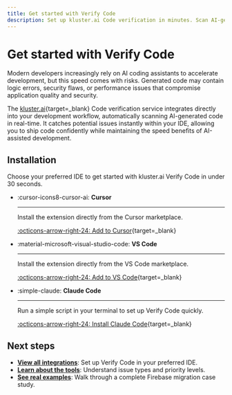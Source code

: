 ```yaml
---
title: Get started with Verify Code
description: Set up kluster.ai Code verification in minutes. Scan AI-generated code for errors, vulnerabilities, and performance issues with Cursor and AI assistants.
---
```


# Get started with Verify Code

Modern developers increasingly rely on AI coding assistants to accelerate development, but this speed comes with risks. Generated code may contain logic errors, security flaws, or performance issues that compromise application quality and security.

The [kluster.ai](https://www.kluster.ai/){target=\_blank} Code verification service integrates directly into your development workflow, automatically scanning AI-generated code in real-time. It catches potential issues instantly within your IDE, allowing you to ship code confidently while maintaining the speed benefits of AI-assisted development.

## Installation

Choose your preferred IDE to get started with kluster.ai Verify Code in under 30 seconds.

<div class="grid cards" markdown>

-   :cursor-icons8-cursor-ai: __Cursor__

    ---

    Install the extension directly from the Cursor marketplace.

    [:octicons-arrow-right-24: Add to Cursor](/verify/integrations/ide/#__tabbed_1_1){target=\_blank}

-   :material-microsoft-visual-studio-code: __VS Code__

    ---

    Install the extension directly from the VS Code marketplace.

    [:octicons-arrow-right-24: Add to VS Code](/verify/integrations/ide/#__tabbed_1_2){target=\_blank}

-   :simple-claude: __Claude Code__

    ---

    Run a simple script in your terminal to set up Verify Code quickly.

    [:octicons-arrow-right-24: Install Claude Code](/verify/integrations/ide/#__tabbed_1_3){target=\_blank}

</div>

## Next steps

- **[View all integrations](/verify/integrations/)**: Set up Verify Code in your preferred IDE.
- **[Learn about the tools](/verify/tools/)**: Understand issue types and priority levels.
- **[See real examples](/verify/examples/cursor-firebase-nextjs/)**: Walk through a complete Firebase migration case study.